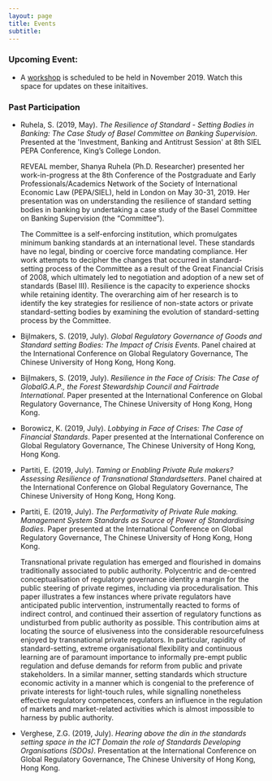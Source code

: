 ```yaml
---
layout: page
title: Events
subtitle:
---
```

### Upcoming Event:

- A [workshop](https://www.erc-reveal.eu/workshop/) is scheduled to be held in November 2019. Watch this space for updates on these initaitives.

### Past Participation
- Ruhela, S. (2019, May). _The Resilience of Standard - Setting Bodies in Banking: The Case Study of Basel Committee on Banking Supervision_. Presented at the 'Investment, Banking and Antitrust Session' at 8th SIEL PEPA Conference, King’s College London.

    REVEAL member, Shanya Ruhela (Ph.D. Researcher) presented her work-in-progress at the 8th Conference of the Postgraduate and Early Professionals/Academics Network of the Society of International Economic Law (PEPA/SIEL), held in London on May 30-31, 2019. Her presentation was on understanding the resilience of standard setting bodies in banking by undertaking a case study of the Basel Committee on Banking Supervision (the “Committee”).

    The Committee is a self-enforcing institution, which promulgates minimum banking standards at an international level. These standards have no legal, binding or coercive force mandating compliance. Her work attempts to decipher the changes that occurred in standard-setting process of the Committee as a result of the Great Financial Crisis of 2008, which ultimately led to negotiation and adoption of a new set of standards (Basel III). Resilience is the capacity to experience shocks while retaining identity. The overarching aim of her research is to identify the key strategies for resilience of non-state actors or private standard-setting bodies by examining the evolution of standard-setting process by the Committee.

- Bijlmakers, S. (2019, July). _Global Regulatory Governance of Goods and Standard setting Bodies: The Impact of Crisis Events_. Panel chaired at the International Conference on Global Regulatory Governance, The Chinese University of Hong Kong, Hong Kong.

- Bijlmakers, S. (2019, July). _Resilience in the Face of Crisis: The Case of GlobalG.A.P., the Forest Stewardship Council and Fairtrade International_. Paper presented at the International Conference on Global Regulatory Governance, The Chinese University of Hong Kong, Hong Kong.

- Borowicz, K. (2019, July). _Lobbying in Face of Crises: The Case of Financial Standards_. Paper presented at the International Conference on Global Regulatory Governance, The Chinese University of Hong Kong, Hong Kong.

- Partiti, E. (2019, July). _Taming or Enabling Private Rule makers? Assessing Resilience of Transnational Standardsetters_. Panel chaired at the International Conference on Global Regulatory Governance, The Chinese University of Hong Kong, Hong Kong.

- Partiti, E. (2019, July). _The Performativity of Private Rule making. Management System Standards as Source of Power of Standardising Bodies_. Paper presented at the International Conference on Global Regulatory Governance, The Chinese University of Hong Kong, Hong Kong.

    Transnational private regulation has emerged and flourished in domains traditionally associated to public authority. Polycentric and de-centred conceptualisation of regulatory governance identity a margin for the public steering of private regimes, including via proceduralisation. This paper illustrates a few instances where private regulators have anticipated public intervention, instrumentally reacted to forms of indirect control, and continued their assertion of regulatory functions as undisturbed from public authority as possible. This contribution aims at locating the source of elusiveness into the considerable resourcefulness enjoyed by transnational private regulators. In particular, rapidity of standard-setting, extreme organisational flexibility and continuous learning are of paramount importance to informally pre-empt public regulation and defuse demands for reform from public and private stakeholders. In a similar manner, setting standards which structure economic activity in a manner which is congenial to the preference of private interests for light-touch rules, while signalling nonetheless effective regulatory competences, confers an influence in the regulation of markets and market-related activities which is almost impossible to harness by public authority.

- Verghese, Z.G. (2019, July). _Hearing above the din in the standards setting space in the ICT Domain the role of Standards Developing Organisations (SDOs)_. Presentation at the International Conference on Global Regulatory Governance, The Chinese University of Hong Kong, Hong Kong.
